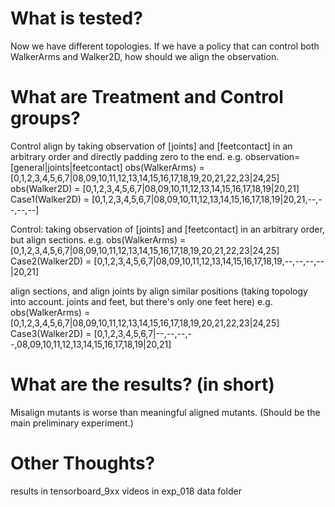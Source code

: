 # What is tested?

Now we have different topologies. 
If we have a policy that can control both WalkerArms and Walker2D, how should we align the observation.

# What are Treatment and Control groups?

Control
align by taking observation of [joints] and [feetcontact] in an arbitrary order and directly padding zero to the end.
e.g.
observation=[general|joints|feetcontact]
obs(WalkerArms) = [0,1,2,3,4,5,6,7|08,09,10,11,12,13,14,15,16,17,18,19,20,21,22,23|24,25]
obs(Walker2D)   = [0,1,2,3,4,5,6,7|08,09,10,11,12,13,14,15,16,17,18,19|20,21]
Case1(Walker2D) = [0,1,2,3,4,5,6,7|08,09,10,11,12,13,14,15,16,17,18,19|20,21,--,--,--,--]

Control:
taking observation of [joints] and [feetcontact] in an arbitrary order, but align sections.
e.g.
obs(WalkerArms) = [0,1,2,3,4,5,6,7|08,09,10,11,12,13,14,15,16,17,18,19,20,21,22,23|24,25]
Case2(Walker2D) = [0,1,2,3,4,5,6,7|08,09,10,11,12,13,14,15,16,17,18,19,--,--,--,--|20,21]

align sections, and align joints by align similar positions (taking topology into account. joints and feet, but there's only one feet here)
e.g.
obs(WalkerArms) = [0,1,2,3,4,5,6,7|08,09,10,11,12,13,14,15,16,17,18,19,20,21,22,23|24,25]
Case3(Walker2D) = [0,1,2,3,4,5,6,7|--,--,--,--,08,09,10,11,12,13,14,15,16,17,18,19|20,21]

# What are the results? (in short)

Misalign mutants is worse than meaningful aligned mutants. (Should be the main preliminary experiment.)

# Other Thoughts?

results in tensorboard_9xx
videos in exp_018 data folder
